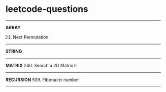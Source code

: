 # leetcode-questions
<hr>
<strong>ARRAY</strong>

31. Next Permutation 
<hr>
<strong>STRING</strong>


<hr>
<strong>MATRIX</strong>
240. Search a 2D Matrix II

<hr>
<strong>RECURSION</strong>
509. Fibonacci number

<hr>
